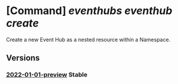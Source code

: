 # [Command] _eventhubs eventhub create_

Create a new Event Hub as a nested resource within a Namespace.

## Versions

### [2022-01-01-preview](/Resources/mgmt-plane/L3N1YnNjcmlwdGlvbnMve30vcmVzb3VyY2Vncm91cHMve30vcHJvdmlkZXJzL21pY3Jvc29mdC5ldmVudGh1Yi9uYW1lc3BhY2VzL3t9L2V2ZW50aHVicy97fQ==/2022-01-01-preview.xml) **Stable**

<!-- mgmt-plane /subscriptions/{}/resourcegroups/{}/providers/microsoft.eventhub/namespaces/{}/eventhubs/{} 2022-01-01-preview -->
